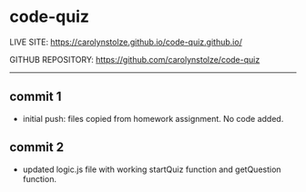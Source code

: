 # code-quiz

LIVE SITE:
https://carolynstolze.github.io/code-quiz.github.io/

GITHUB REPOSITORY:
https://github.com/carolynstolze/code-quiz
- - -

## commit 1
- initial push: files copied from homework assignment. No code added.

## commit 2
- updated logic.js file with working startQuiz function and getQuestion function.